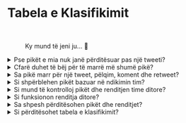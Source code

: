 # Tabela e Klasifikimit

<figure><img src="../../../.gitbook/assets/Prometheus_Throne.png" alt="" width="375"><figcaption><p>Ky mund të jeni ju... 👀</p></figcaption></figure>

<details>

<summary>Pse pikët e mia nuk janë përditësuar pas një tweeti?</summary>

Ne rifreskojmë të dhënat çdo 24 orë, kështu që pikët tuaja do të përditësohen sipas kësaj. Kini parasysh se një tweet duhet të ketë një sasi të caktuar angazhimi (shikime, pëlqime, komente, retweete) për të qenë të numëruar nga [LunarCrush](lunarcrush.md). Kjo mund të rezultojë në një vonim deri në 48 orë. Është e vlefshme të theksohet se nuk ka kufi për numrin e tweeteve që mund të postoni në një ditë. Kur tweetoni shpesh dhe në mënyrë të qëndrueshme, vonimet në përpunimin e LunarCrush kanë një ndikim më të vogël.

</details>

<details>

<summary>Cfarë duhet të bëj për të marrë më shumë pikë?</summary>

Për të siguruar pikët më të larta për sezonin, synimi është të arrini pozicionin më të lartë në renditje çdo ditë. Qëndrimi i vazhdueshëm në mesin e 300 pjesëmarrësve të parë formon një bazë të fortë, por arritja e një rang të shquar është një arritje që siguron pikët maksimale.

Ruajtja e një prezence të rregullt është e rëndësishme për të mos humbur pikët ditore. Për të optimizuar më tej pikët tuaja ditore, konsideroni këto praktika të mira:

Përdorni vlerësimin e ndikimit të [LunarCrush](lunarcrush.md). Ruajeni një orar postimi të rregullt (10-40 herë në ditë për ndikuesit kryesorë). Përdorni $tickers dhe #hashtags të sakta (#XBorg, $XBG dhe #XBG). Ofroni përmbajtje të vlefshme për të angazhuar ndjekësit tuaj. Interagjoni me postime relevante, veçanërisht ato që lidhen me tokenet, shkëmbimet ose NFT-të që jeni të apasionuar. Jepni prioritet një pamje tërheqëse duke përdorur vizuale cilësore të lartë. Etiketoni individë të tjerë me ndikim dhe figura të njohura të lidhura me tokenet që jeni të fokusuar. Evitoni përdorimin e tepërt të hashtag-ve të panevojshëm për të parandaluar spam-in.

</details>

<details>

<summary>Sa pikë marr për një tweet, pëlqim, koment dhe retweet?</summary>

Duke u bazuar në [LunarCrush](lunarcrush.md), ne nuk caktojmë pikë për veprimet izoluar. LunarCrush mat angazhimin tuaj të përgjithshëm për projektin XBorg gjatë gjithë ditës dhe gjeneron një renditje. Sipas kësaj renditje ditore, lojtari mblidh pikë. Për më shumë detaje mbi se si gjenerohet renditja e ndikimit, ju lutemi referohuni te [Pyetjet e Bëra Së Shpejti të LunarCrush](https://lunarcrush.com/faq/how-does-lunarcrush-calculate-social-influence).

</details>

<details>

<summary>Si shpërblehen pikët bazuar në ndikimin tim?</summary>

Aktivitetet e përgjithshme të angazhimit, duke përfshirë veprime si tweete, pëlqime, retweete, komente dhe ndjekës, luajnë një rol në përcaktimin e renditjes suaj ditore të ndikuesit siç matet nga LunarCrush. XBorg cakton pikë në bazë të kësaj renditjeje çdo ditë gjatë fazës. Arritja e një rangu më të lartë në fund të fazeve rezulton në një shpërblim më të madh.

</details>

<details>

<summary>Si mund të kontrolloj pikët dhe renditjen time ditore?</summary>

Vizitoni [tabelën e klasifikimit](https://xbg-challenge.xborg.com/). Renditja përditësohet çdo 24 orë.

</details>

<details>

<summary>Si funksionon renditja ditore?</summary>

Bazuar në renditjen tuaj, e llogaritur dhe matur nga LunarCrush në 24 orët e fundit, merrni pikë në bazë të renditjes suaj ditore.

Pikët shpërblehen si më poshtë:

<img src="../../../.gitbook/assets/points_distribution.png" alt="" data-size="original">

Nëse renditja juaj bie më poshtë vendit të 300-të, nuk do të merrni pikë për atë ditë. Por kjo është avantazhi i kësaj renditje: Çdo ditë keni një mundësi të re për të performuar.

Shpresojmë që kjo shpjegim të sigurojë qartësi për mënyrën se si mblidhen pikët.

</details>

<details>

<summary>Sa shpesh përditësohen pikët dhe renditjet?</summary>

Ne kryejmë nxjerrjen e të dhënave çdo ditë dhe caktojmë pikë për 300 ndikuesit e parë të ditës. Si rezultat, tabela e klasifikimit ndryshon një herë çdo 24 orë.

</details>

<details>

<summary>Si përditësohet tabela e klasifikimit?</summary>

Çdo ditë, fitoni pikë sipas renditjes suaj ditore. Këto pikë akumulohen çdo ditë për të përgatitur tabelën e klasifikimit. Kjo tabelë luan një rol të rëndësishëm në përcaktimin e shpërblimeve tuaja në fund të kualifikuesit ose sezonit.

</details>